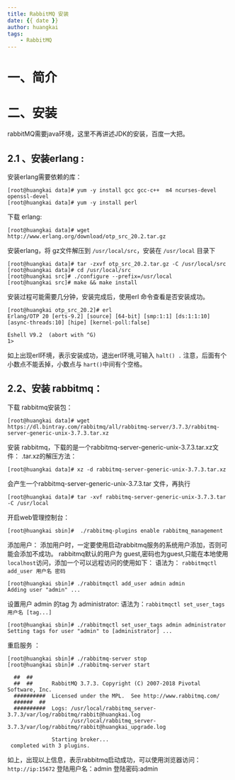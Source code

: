 ```yaml
---
title: RabbitMQ 安装
date: {{ date }}
author: huangkai
tags:
    - RabbitMQ
---
```

# 一、简介 #

# 二、安装 #
rabbitMQ需要java环境，这里不再讲述JDK的安装，百度一大把。
## 2.1 、安装erlang : ##
安装erlang需要依赖的库：
```
[root@huangkai data]# yum -y install gcc gcc-c++  m4 ncurses-devel openssl-devel
[root@huangkai data]# yum -y install perl
```
下载 erlang:
```
[root@huangkai data]# wget http://www.erlang.org/download/otp_src_20.2.tar.gz
```
安装erlang，将 gz文件解压到 `/usr/local/src`，安装在 `/usr/local` 目录下
```
[root@huangkai data]# tar -zxvf otp_src_20.2.tar.gz -C /usr/local/src
[root@huangkai data]# cd /usr/local/src
[root@huangkai src]# ./configure --prefix=/usr/local
[root@huangkai src]# make && make install
```
安装过程可能需要几分钟，安装完成后，使用erl 命令查看是否安装成功。
```
[root@huangkai otp_src_20.2]# erl
Erlang/OTP 20 [erts-9.2] [source] [64-bit] [smp:1:1] [ds:1:1:10] [async-threads:10] [hipe] [kernel-poll:false]

Eshell V9.2  (abort with ^G)
1> 
```
如上出现erl环境，表示安装成功，退出erl环境,可输入 `halt() .` 注意，后面有个小数点不能丢掉，小数点与 `hart()`中间有个空格。 
## 2.2、安装 rabbitmq： ##
下载 rabbitmq安装包：
```
[root@huangkai data]# wget https://dl.bintray.com/rabbitmq/all/rabbitmq-server/3.7.3/rabbitmq-server-generic-unix-3.7.3.tar.xz
```

安装 rabbitmq，下载的是一个rabbitmq-server-generic-unix-3.7.3.tar.xz文件：
.tar.xz的解压方法： 
```
[root@huangkai data]# xz -d rabbitmq-server-generic-unix-3.7.3.tar.xz
``` 
会产生一个rabbitmq-server-generic-unix-3.7.3.tar 文件，再执行
``` 
[root@huangkai data]# tar -xvf rabbitmq-server-generic-unix-3.7.3.tar -C /usr/local
```

开启web管理控制台：
``` 
[root@huangkai sbin]#  ./rabbitmq-plugins enable rabbitmq_management
```
添加用户：
添加用户时，一定要使用启动rabbitmq服务的系统用户添加，否则可能会添加不成功。
rabbitmq默认的用户为 guest,密码也为guest,只能在本地使用 `localhost`访问，添加一个可以远程访问的使用如下：
语法为： `rabbitmqctl add_user 用户名 密码`
``` 
[root@huangkai sbin]# ./rabbitmqctl add_user admin admin
Adding user "admin" ...
```
设置用户 admin 的tag 为 administrator:
语法为：`rabbitmqctl set_user_tags 用户名 [tag...]`
``` 
[root@huangkai sbin]# ./rabbitmqctl set_user_tags admin administrator
Setting tags for user "admin" to [administrator] ...
```
重启服务 ：
```
[root@huangkai sbin]# ./rabbitmq-server stop
[root@huangkai sbin]# ./rabbitmq-server start

  ##  ##
  ##  ##      RabbitMQ 3.7.3. Copyright (C) 2007-2018 Pivotal Software, Inc.
  ##########  Licensed under the MPL.  See http://www.rabbitmq.com/
  ######  ##
  ##########  Logs: /usr/local/rabbitmq_server-3.7.3/var/log/rabbitmq/rabbit@huangkai.log
                    /usr/local/rabbitmq_server-3.7.3/var/log/rabbitmq/rabbit@huangkai_upgrade.log

              Starting broker...
 completed with 3 plugins.
```
如上，出现以上信息，表示rabbitmq启动成功，可以使用浏览器访问：``http://ip:15672``
登陆用户名：admin
登陆密码:admin